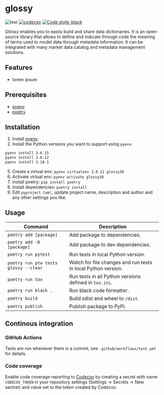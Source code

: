 # glossy
![test](https://github.com/aminekaabachi/glossy/workflows/test/badge.svg?branch=main) [![codecov](https://codecov.io/gh/aminekaabachi/glossy/branch/main/graph/badge.svg)](https://codecov.io/gh/aminekaabachi/glossy) [![Code style: black](https://img.shields.io/badge/code%20style-black-000000.svg)](https://github.com/psf/black)

Glossy enables you to easily build and share data dictionaries. It is an open-source library that allows to define and indicate through code the meaning of terms used to model data through metadata information. It can be integrated with many market data catalog and metadata management solutions.

## Features
* lorem ipsum

## Prerequisites
* [pyenv](https://github.com/pyenv/pyenv)
* [poetry](https://github.com/sdispater/poetry)

## Installation
1. Install [pyenv](https://github.com/pyenv/pyenv).
2. Install the Python versions you want to support using `pyenv`.
  ```sh
  pyenv install 3.6.15
  pyenv install 3.8.12
  pyenv install 3.10.1
  ```
5. Create a virtual env: `pyenv virtualenv 3.8.12 glossy38`
6. Activate virtual env: `pyenv activate glossy38`
7. Install poetry: `pip install poetry`
8. Install dependencies: `poetry install`
9. Edit `pyproject.toml`, update project name, description and author and any other settings you like.

## Usage

Command | Description
--- | ---
`poetry add [package]` | Add package to dependencies.
`poetry add -D [package]` | Add package to dev dependencies.
`poetry run pytest` | Run tests in local Python version.
`poetry run ptw tests glossy --clear` | Watch for file changes and run tests in local Python version.
`poetry run tox` | Run tests in all Python versions defined in `tox.ini`.
`poetry run black .` | Run black code formatter.
`poetry build` | Build sdist and wheel to `/dist`.
`poetry publish` | Publish package to PyPi.

## Continous integration

### GitHub Actions
Tests are run whenever there is a commit, see `.github/workflows/test.yml` for details.

### Code coverage
Enable code coverage reporting to [Codecov](https://codecov.io/) by creating a secret with name `CODECOV_TOKEN` in your repository settings (Settings -> Secrets -> New sectret) and value set to the token created by Codecov.

